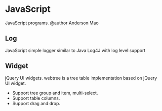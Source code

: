 # JavaScript
JavaScript programs.
@author Anderson Mao

## Log
JavaScript simple logger similar to Java Log4J with log level support

## Widget
jQuery UI widgets.
webtree is a tree table implementation based on jQuery UI widget.
* Support tree group and item, multi-select.
* Support table columns.
* Support drag and drop.


